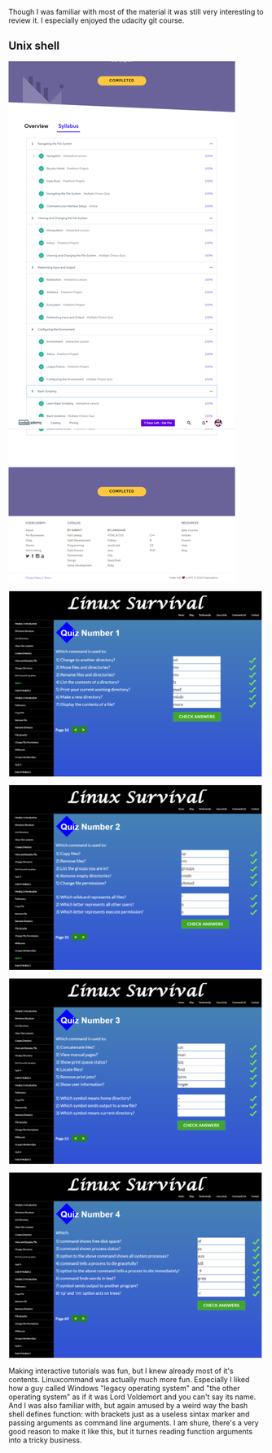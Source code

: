 Though I was familiar with most of the material it was still very interesting to review it. I especially enjoyed the udacity git course.


## Unix shell

![codecademy](images/codecademy_bash.png)

![linuxsurvival1](images/linuxsurvival_1.png)

![linuxsurvival2](images/linuxsurvival_2.png)

![linuxsurvival3](images/linuxsurvival_3.png)

![linuxsurvival4](images/linuxsurvival_4.png)

Making interactive tutorials was fun, but I knew already most of it's contents. Linuxcommand was actually much more fun. Especially I liked how a guy called Windows "legacy operating system" and "the other operating system" as if it was Lord Voldemort and you can't say its name.\
And I was also familiar with, but again amused by a weird way the bash shell defines function: with brackets just as a useless sintax marker and passing arguments as command line arguments. I am shure, there's a very good reason to make it like this, but it turnes reading function arguments into a tricky business.
